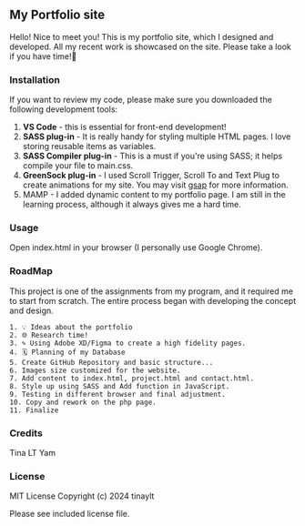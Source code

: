 ## My Portfolio site
Hello! Nice to meet you! This is my portfolio site, which I designed and developed. All my recent work is showcased on the site. Please take a look if you have time!💙

### Installation 
If you want to review my code, please make sure you downloaded the following development tools:
1. **VS Code** - this is essential for front-end development!
2. **SASS plug-in** - It is really handy for styling multiple HTML pages. I love storing reusable items as variables.
3. **SASS Compiler plug-in** - This is a must if you're using SASS; it helps compile your file to main.css.
5. **GreenSock plug-in** - I used Scroll Trigger, Scroll To and Text Plug to create animations for my site. You may visit [gsap](https://gsap.com) for more information. 
4. MAMP - I added dynamic content to my portfolio page. I am still in the learning process, although it always gives me a hard time.

### Usage
Open index.html in your browser (I personally use Google Chrome).

### RoadMap
This project is one of the assignments from my program, and it required me to start from scratch. The entire process began with developing the concept and design.
~~~
1. 💡 Ideas about the portfolio
2. 🌐 Research time!
3. ✎ Using Adobe XD/Figma to create a high fidelity pages.
4. 🗓️ Planning of my Database
5. Create GitHub Repository and basic structure...
6. Images size customized for the website.
7. Add content to index.html, project.html and contact.html.
8. Style up using SASS and Add function in JavaScript.
9. Testing in different browser and final adjustment. 
10. Copy and rework on the php page.
11. Finalize
~~~

### Credits
Tina LT Yam

### License
MIT License 
Copyright (c) 2024 tinaylt

Please see included license file.
